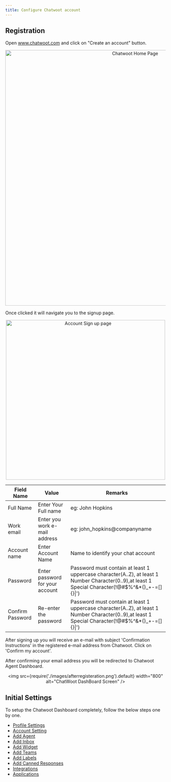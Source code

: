 ```yaml
---
title: Configure Chatwoot account
---
```


## Registration
Open www.chatwoot.com and click on "Create an account" button.
<div align="center">
  <img src={require('./images/createanaccount.png').default} width="800" alt="Chatwoot Home Page" />
</div>

Once clicked it will navigate you to the signup page.
<div align="center">
  <img src={require('./images/registeranaccount.png').default} width="500" alt="Account Sign up page" />
</div>

| Field Name       | Value                           | Remarks                                                                                                                                   |
|------------------|---------------------------------|-------------------------------------------------------------------------------------------------------------------------------------------|
| Full Name        | Enter Your Full name            | eg: John Hopkins                                                                                                                          |
| Work email       | Enter you work e-mail address   | eg: john_hopkins@companyname                                                                                                              |
| Account name     | Enter Account Name              | Name to identify your chat account                                                                                                        |
| Password         | Enter password for your account | Password must contain at least 1 uppercase character(A..Z), at least 1 Number Character(0..9),at least 1 Special  Character(!@#$%^&*()_+-=[]{}\|') |
| Confirm Password | Re-enter the password           | Password must contain at least 1 uppercase character(A..Z), at least 1 Number Character(0..9),at least 1 Special  Character(!@#$%^&*()_+-=[]{}\|') |

After signing up you will receive an e-mail with subject 'Confirmation Instructions' in the registered e-mail address from Chatwoot. Click on 'Confirm my account'.

After confirming your email address you will be redirected to Chatwoot Agent Dashboard.
<div align="center">

<img src={require('./images/afterregisteration.png').default} width="800" alt="ChatWoot DashBoard Screen" />

</div>



## Initial Settings

To setup the Chatwoot Dashboard completely, follow the below steps one by one.

- [Profile Settings](profile-settings.md)
- [Account Setting](account-settings.md)
- [Add Agent](add-agent-settings.md)
- [Add Inbox](add-inbox-settings.md)
- [Add Widget](setting-up-chatwootwidget.md)
- [Add Teams](add-teams-settings.md)
- [Add Labels](add-label-settings.md)
- [Add Canned Responses](canned-response-settings.md)
- [Integrations](integrations.md)
- [Applications](applications.md)
